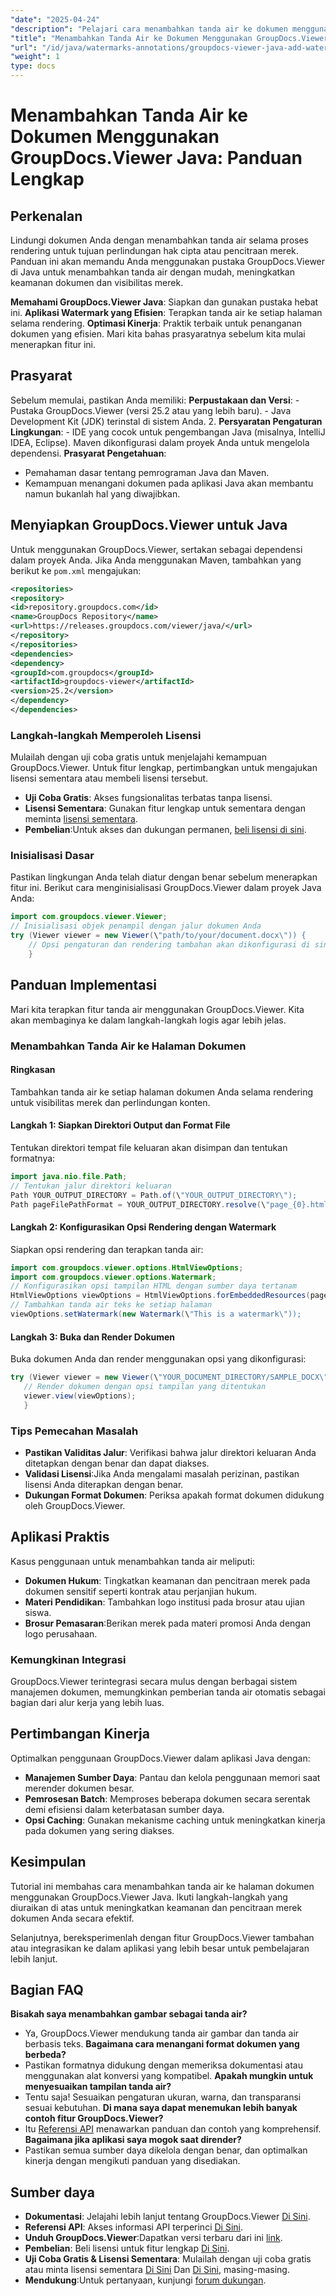 ```yaml
---
"date": "2025-04-24"
"description": "Pelajari cara menambahkan tanda air ke dokumen menggunakan GroupDocs.Viewer di Java. Tingkatkan keamanan dan pencitraan merek dokumen dengan tutorial langkah demi langkah ini."
"title": "Menambahkan Tanda Air ke Dokumen Menggunakan GroupDocs.Viewer Java&#58; Panduan Lengkap"
"url": "/id/java/watermarks-annotations/groupdocs-viewer-java-add-watermark-documents/"
"weight": 1
type: docs
---
```

# Menambahkan Tanda Air ke Dokumen Menggunakan GroupDocs.Viewer Java: Panduan Lengkap

## Perkenalan

Lindungi dokumen Anda dengan menambahkan tanda air selama proses rendering untuk tujuan perlindungan hak cipta atau pencitraan merek. Panduan ini akan memandu Anda menggunakan pustaka GroupDocs.Viewer di Java untuk menambahkan tanda air dengan mudah, meningkatkan keamanan dokumen dan visibilitas merek.

**Memahami GroupDocs.Viewer Java**: 
Siapkan dan gunakan pustaka hebat ini.
**Aplikasi Watermark yang Efisien**: 
Terapkan tanda air ke setiap halaman selama rendering.
**Optimasi Kinerja**: Praktik terbaik untuk penanganan dokumen yang efisien.
Mari kita bahas prasyaratnya sebelum kita mulai menerapkan fitur ini.
## Prasyarat
Sebelum memulai, pastikan Anda memiliki:
**Perpustakaan dan Versi**:
	- Pustaka GroupDocs.Viewer (versi 25.2 atau yang lebih baru).
	- Java Development Kit (JDK) terinstal di sistem Anda. 
2. **Persyaratan Pengaturan Lingkungan**:
	- IDE yang cocok untuk pengembangan Java (misalnya, IntelliJ IDEA, Eclipse).
	Maven dikonfigurasi dalam proyek Anda untuk mengelola dependensi.
**Prasyarat Pengetahuan**:
- Pemahaman dasar tentang pemrograman Java dan Maven.
- Kemampuan menangani dokumen pada aplikasi Java akan membantu namun bukanlah hal yang diwajibkan.
## Menyiapkan GroupDocs.Viewer untuk Java
Untuk menggunakan GroupDocs.Viewer, sertakan sebagai dependensi dalam proyek Anda. Jika Anda menggunakan Maven, tambahkan yang berikut ke `pom.xml` mengajukan:
```xml
<repositories>
<repository>
<id>repository.groupdocs.com</id>
<name>GroupDocs Repository</name>
<url>https://releases.groupdocs.com/viewer/java/</url>
</repository>
</repositories>
<dependencies>
<dependency>
<groupId>com.groupdocs</groupId>
<artifactId>groupdocs-viewer</artifactId>
<version>25.2</version>
</dependency>
</dependencies>
```

### Langkah-langkah Memperoleh Lisensi
Mulailah dengan uji coba gratis untuk menjelajahi kemampuan GroupDocs.Viewer. Untuk fitur lengkap, pertimbangkan untuk mengajukan lisensi sementara atau membeli lisensi tersebut.
- **Uji Coba Gratis**: Akses fungsionalitas terbatas tanpa lisensi.
- **Lisensi Sementara**: Gunakan fitur lengkap untuk sementara dengan meminta [lisensi sementara](https://purchase.groupdocs.com/temporary-license/).
- **Pembelian**:Untuk akses dan dukungan permanen, [beli lisensi di sini](https://purchase.groupdocs.com/buy).
### Inisialisasi Dasar
Pastikan lingkungan Anda telah diatur dengan benar sebelum menerapkan fitur ini. Berikut cara menginisialisasi GroupDocs.Viewer dalam proyek Java Anda:
```java
import com.groupdocs.viewer.Viewer;
// Inisialisasi objek penampil dengan jalur dokumen Anda
try (Viewer viewer = new Viewer(\"path/to/your/document.docx\")) {
	// Opsi pengaturan dan rendering tambahan akan dikonfigurasi di sini.
	}
```

## Panduan Implementasi
Mari kita terapkan fitur tanda air menggunakan GroupDocs.Viewer. Kita akan membaginya ke dalam langkah-langkah logis agar lebih jelas.
### Menambahkan Tanda Air ke Halaman Dokumen
#### Ringkasan
Tambahkan tanda air ke setiap halaman dokumen Anda selama rendering untuk visibilitas merek dan perlindungan konten.
#### Langkah 1: Siapkan Direktori Output dan Format File
Tentukan direktori tempat file keluaran akan disimpan dan tentukan formatnya:
```java
import java.nio.file.Path;
// Tentukan jalur direktori keluaran
Path YOUR_OUTPUT_DIRECTORY = Path.of(\"YOUR_OUTPUT_DIRECTORY\");
Path pageFilePathFormat = YOUR_OUTPUT_DIRECTORY.resolve(\"page_{0}.html\");
```
#### Langkah 2: Konfigurasikan Opsi Rendering dengan Watermark
Siapkan opsi rendering dan terapkan tanda air:
```java
import com.groupdocs.viewer.options.HtmlViewOptions;
import com.groupdocs.viewer.options.Watermark;
// Konfigurasikan opsi tampilan HTML dengan sumber daya tertanam
HtmlViewOptions viewOptions = HtmlViewOptions.forEmbeddedResources(pageFilePathFormat);
// Tambahkan tanda air teks ke setiap halaman
viewOptions.setWatermark(new Watermark(\"This is a watermark\"));
```

#### Langkah 3: Buka dan Render Dokumen
Buka dokumen Anda dan render menggunakan opsi yang dikonfigurasi:
```java
try (Viewer viewer = new Viewer(\"YOUR_DOCUMENT_DIRECTORY/SAMPLE_DOCX\")) {
   // Render dokumen dengan opsi tampilan yang ditentukan
   viewer.view(viewOptions);
   }
```

### Tips Pemecahan Masalah
- **Pastikan Validitas Jalur**: Verifikasi bahwa jalur direktori keluaran Anda ditetapkan dengan benar dan dapat diakses.
- **Validasi Lisensi**:Jika Anda mengalami masalah perizinan, pastikan lisensi Anda diterapkan dengan benar.
- **Dukungan Format Dokumen**: Periksa apakah format dokumen didukung oleh GroupDocs.Viewer.
## Aplikasi Praktis
Kasus penggunaan untuk menambahkan tanda air meliputi:
- **Dokumen Hukum**: 
Tingkatkan keamanan dan pencitraan merek pada dokumen sensitif seperti kontrak atau perjanjian hukum.
- **Materi Pendidikan**: 
Tambahkan logo institusi pada brosur atau ujian siswa.
- **Brosur Pemasaran**:Berikan merek pada materi promosi Anda dengan logo perusahaan.
### Kemungkinan Integrasi
GroupDocs.Viewer terintegrasi secara mulus dengan berbagai sistem manajemen dokumen, memungkinkan pemberian tanda air otomatis sebagai bagian dari alur kerja yang lebih luas.
## Pertimbangan Kinerja
Optimalkan penggunaan GroupDocs.Viewer dalam aplikasi Java dengan:
- **Manajemen Sumber Daya**: Pantau dan kelola penggunaan memori saat merender dokumen besar.
- **Pemrosesan Batch**: Memproses beberapa dokumen secara serentak demi efisiensi dalam keterbatasan sumber daya.
- **Opsi Caching**: Gunakan mekanisme caching untuk meningkatkan kinerja pada dokumen yang sering diakses.
## Kesimpulan
Tutorial ini membahas cara menambahkan tanda air ke halaman dokumen menggunakan GroupDocs.Viewer Java. Ikuti langkah-langkah yang diuraikan di atas untuk meningkatkan keamanan dan pencitraan merek dokumen Anda secara efektif.

Selanjutnya, bereksperimenlah dengan fitur GroupDocs.Viewer tambahan atau integrasikan ke dalam aplikasi yang lebih besar untuk pembelajaran lebih lanjut.
## Bagian FAQ
**Bisakah saya menambahkan gambar sebagai tanda air?**
- Ya, GroupDocs.Viewer mendukung tanda air gambar dan tanda air berbasis teks.
**Bagaimana cara menangani format dokumen yang berbeda?**
- Pastikan formatnya didukung dengan memeriksa dokumentasi atau menggunakan alat konversi yang kompatibel.
**Apakah mungkin untuk menyesuaikan tampilan tanda air?**
- Tentu saja! Sesuaikan pengaturan ukuran, warna, dan transparansi sesuai kebutuhan.
**Di mana saya dapat menemukan lebih banyak contoh fitur GroupDocs.Viewer?**
- Itu [Referensi API](https://reference.groupdocs.com/viewer/java/) menawarkan panduan dan contoh yang komprehensif.
**Bagaimana jika aplikasi saya mogok saat dirender?**
- Pastikan semua sumber daya dikelola dengan benar, dan optimalkan kinerja dengan mengikuti panduan yang disediakan.

## Sumber daya
- **Dokumentasi**: Jelajahi lebih lanjut tentang GroupDocs.Viewer [Di Sini](https://docs.groupdocs.com/viewer/java/).
- **Referensi API**: Akses informasi API terperinci [Di Sini](https://reference.groupdocs.com/viewer/java/).
- **Unduh GroupDocs.Viewer**:Dapatkan versi terbaru dari ini [link](https://releases.groupdocs.com/viewer/java/).
- **Pembelian**: Beli lisensi untuk fitur lengkap [Di Sini](https://purchase.groupdocs.com/buy).
- **Uji Coba Gratis & Lisensi Sementara**: Mulailah dengan uji coba gratis atau minta lisensi sementara [Di Sini](https://releases.groupdocs.com/viewer/java/) Dan [Di Sini](https://purchase.groupdocs.com/temporary-license/), masing-masing.
- **Mendukung**:Untuk pertanyaan, kunjungi [forum dukungan](https://forum.groupdocs.com/viewer/).